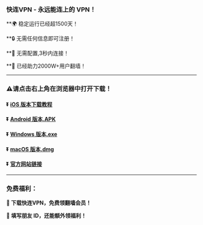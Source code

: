 ### 快连VPN - 永远能连上的 VPN！

**:earth_africa: 稳定运行已经超1500天！

**:lock: 无需任何信息即可注册！

**:rocket: 无需配置,3秒内连接！

**:man: 已经助力2000W+用户翻墙！

---
### :warning:请点击右上角在浏览器中打开下载！
#### :arrow_double_down: [iOS 版本下载教程](https://appshare.onelink.me/7uiT/1c9f9287)
#### :arrow_double_down: [Android 版本.APK](https://appshare.onelink.me/7uiT/fa80bb40)
#### :arrow_double_down: [Windows 版本.exe](https://appshare.onelink.me/7uiT/cd934bda)
#### :arrow_double_down: [macOS 版本.dmg](https://appshare.onelink.me/7uiT/1ed3d477)
#### :arrow_double_down: [官方网站链接](https://appshare.onelink.me/7uiT/a60e7e13)
---
### 免费福利：
**:gift: 下载快连VPN，免费领翻墙会员！**

**:gift: 填写朋友 ID，还能额外领福利！**
